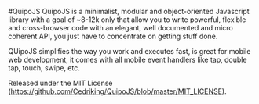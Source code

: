 #QuipoJS
QuipoJS is a minimalist, modular and object-oriented Javascript library with a goal of ~8-12k only that allow you to write powerful, flexible and cross-browser code with an elegant, well documented and micro coherent API, you just have to concentrate on getting stuff done.

QUipoJS simplifies the way you work and executes fast, is great for mobile web development, it comes with all mobile event handlers like tap, double tap, touch, swipe, etc.

Released under the MIT License (https://github.com/Cedriking/QuipoJS/blob/master/MIT_LICENSE).
